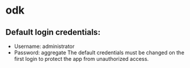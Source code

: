 # odk
## Default login credentials:
- Username: administrator
- Password: aggregate
The default credentials must be changed on the first login to protect the app from unauthorized access.

